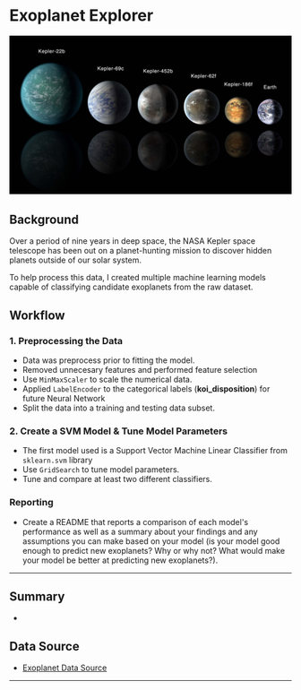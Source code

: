 # Exoplanet Explorer

![exoplanets.jpg](Images/exoplanets.jpg)


## Background

Over a period of nine years in deep space, the NASA Kepler space telescope has been out on a planet-hunting mission to discover hidden planets outside of our solar system.

To help process this data, I created multiple machine learning models capable of classifying candidate exoplanets from the raw dataset.

## Workflow


### 1. Preprocessing the Data

* Data was preprocess prior to fitting the model.
* Removed unnecesary features and performed feature selection
* Use `MinMaxScaler` to scale the numerical data.
* Applied `LabelEncoder` to the categorical labels (__koi_disposition__) for future Neural Network
* Split the data into a training and testing data subset.

### 2. Create a SVM Model & Tune Model Parameters

* The first model used is a Support Vector Machine Linear Classifier from `sklearn.svm` library
* Use `GridSearch` to tune model parameters.
* Tune and compare at least two different classifiers.

### Reporting

* Create a README that reports a comparison of each model's performance as well as a summary about your findings and any assumptions you can make based on your model (is your model good enough to predict new exoplanets? Why or why not? What would make your model be better at predicting new exoplanets?).

- - -

## Summary

* 

## Data Source

* [Exoplanet Data Source](https://www.kaggle.com/nasa/kepler-exoplanet-search-results)


- - -

